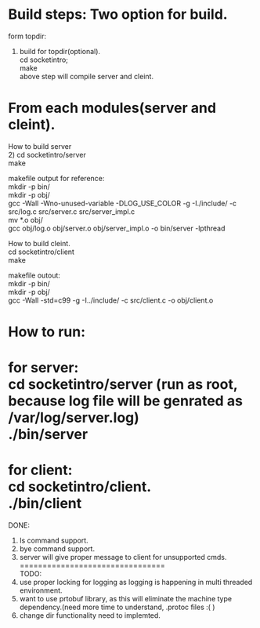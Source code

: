 Build steps: Two option for build.  
=================================  
form topdir:  
1) build for topdir(optional).  
cd socketintro;  
make  
above step will compile server and cleint.  

From each modules(server and cleint).  
==================================    
How to build server  
2) cd socketintro/server  
    make  

makefile output for reference:  
	mkdir -p bin/  
	mkdir -p obj/  
	gcc -Wall  -Wno-unused-variable  -DLOG_USE_COLOR -g -I./include/ -c src/log.c src/server.c src/server_impl.c  
	mv *.o obj/  
	gcc  obj/log.o obj/server.o obj/server_impl.o -o bin/server -lpthread  
    	

How to build cleint.   
cd socketintro/client   
   make  

makefile outout:   
   mkdir -p bin/  
   mkdir -p obj/  
   gcc -Wall -std=c99 -g -I../include/ -c src/client.c -o obj/client.o  


How to run:   
===============================     
for server:  
cd socketintro/server (run as root, because log file will be genrated as /var/log/server.log)  
./bin/server  
===============================    
for client:  
cd socketintro/client.  
./bin/client  
================================  
DONE:  
1) ls command support.  
2) bye command support.  
3) server will give proper message to client for unsupported cmds.  
================================  
TODO:  
1) use proper locking for logging as logging is happening in multi threaded environment.  
2) want to use prtobuf library, as this will eliminate the machine type dependency.(need more time to understand, .protoc files :( )  
3) change dir functionality need to implemted.  
